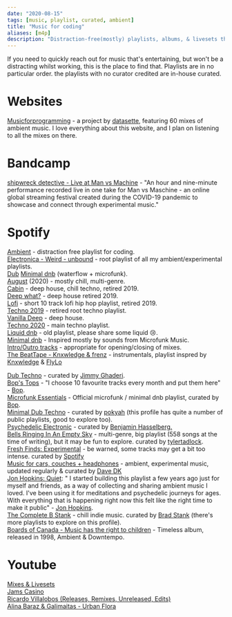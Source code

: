 ```yaml
---
date: "2020-08-15"
tags: [music, playlist, curated, ambient]
title: "Music for coding"
aliases: [m4p]
description: "Distraction-free(mostly) playlists, albums, & livesets that wont get in the way of concentrated work."
---
```

If you need to quickly reach out for music that's entertaining, but won't be a distracting whilst working, this is the place to find that. Playlists are in no particular order. the playlists with no curator credited are in-house curated.

# Websites

[Musicforprogramming](http://musicforprogramming.net/) - a project by [datasette](https://open.spotify.com/artist/5bTaUOrBY8IWCwW12jCU5U?si=ctI0K6ETRme7GHeq8-S9HA), featuring 60 mixes of ambient music.  I love everything about this website, and I plan on listening to all the mixes on there.

# Bandcamp

[shipwreck detective - Live at Man vs Machine](https://shipwreckdetective.bandcamp.com/album/live-at-man-vs-maschine) - "An hour and nine-minute performance recorded live in one take for Man vs Maschine - an online global streaming festival created during the COVID-19 pandemic to showcase and connect through experimental music."

# Spotify

[Ambient](https://open.spotify.com/playlist/5vhNkJdvdPCs7GhLZDJ7R5?si=CTAwcZP5S-OcyW5F4weyGg) - distraction free playlist for coding. <br/>
[Electronica - Weird - unbound](https://open.spotify.com/playlist/0Ma18DuACCDWAikawUddCp?si=J4XUq9rKRc-9MfQ-drmlDw) - root playlist of all my ambient/experimental playlists.<br/>
[Dub](https://open.spotify.com/playlist/1IsMOpogKs7R67Ze7r1maM?si=pFWLHHwJRtiTv0eJ5i3FNQ)
[Minimal dnb](https://open.spotify.com/playlist/7hrAjTBTbdfcvEuR2gKbre?si=55FQonxHQH2d-d3xVEQ-7w) (waterflow + microfunk).<br/>
[August](https://open.spotify.com/playlist/2EUE4tuMhz9B3clCBVNMVN?si=VflwIi6MSmqK1RLDlyudPw) (2020) - mostly chill, multi-genre.<br/>
[Cabin](https://open.spotify.com/playlist/2ihiSD2Tm9Ne0qxbI2QStV?si=wijhCRd2TQCvdBlNacBhNw) - deep house, chill techno, retired 2019.<br/>
[Deep what?](https://open.spotify.com/playlist/2KTN14tehFGNiDuFXjM3G7?si=RQc6NX9ZScmakfP2U2LuWg) - deep house retired 2019.<br/>
[Lofi](https://open.spotify.com/playlist/1AN3rGyem8VEo1TOlHTAqz?si=atxST67gS9OeH-z63UgSiA) - short 10 track lofi hip hop playlist, retired 2019.<br/>
[Techno 2019](https://open.spotify.com/playlist/5wqaxByNPWu2DYGo0WzxRr?si=d5Q5E9cLTfe8swxbwEHuoQ) - retired root techno playlist.<br/>
[Vanilla Deep](https://open.spotify.com/playlist/72tDeidmpN5wiYoUvo6CP7?si=gvgV6fNzTBSNjQPvaOhQjQ)  - deep house.<br/>
[Techno 2020](https://open.spotify.com/playlist/2oUjkjbIhsXISnsXI7wr59?si=LcCUIPUER8edUQjidWZgeQ) - main techno playlist.<br/>
[Liquid dnb](https://open.spotify.com/playlist/6bSNIXexU1PZRskz8u69uz?si=dyoYSzL7TiitPkiMIqrjAQ) - old playlist, please share some liquid 😢.<br/>
[Minimal dnb](https://open.spotify.com/playlist/7p7PcRfFGwFbKJRYplbUQV?si=3wtRfXqRTz21-vJ8z4WtCA) - Inspired mostly by sounds from Microfunk Music.<br/>
[Intro/Outro tracks](https://open.spotify.com/playlist/4vreRbi9ItdFN7smQn2I8p?si=-B5-naMnT2WNbjtgni46kA) - appropriate for opening/closing of mixes.<br/>
[The BeatTape - Knxwledge & frenz](https://open.spotify.com/playlist/59rqNsdIJCpYEVilxdNh7d?si=Z_TiaI_SSSmExrIFhs_YZg) - instrumentals, playlist inspred by [Knxwledge](https://open.spotify.com/artist/17Zu03OgBVxgLxWmRUyNOJ?si=ktSHEQJ5RgqnFZXvAGDyxA) & [FlyLo](https://open.spotify.com/artist/29XOeO6KIWxGthejQqn793?si=nTrabomRR7C1FQCwzwQr_g)

[Dub Techno](https://open.spotify.com/playlist/51rpsmosMio12mduQcdGab?si=xdquM7OsRXu4iBKEBlVDOA) - curated by [Jimmy Ghaderi](https://open.spotify.com/user/jippiex2k?si=Hg7qhOxLQnqXxRZKO2IEug).<br/>
[Bop's Tops](https://open.spotify.com/playlist/0IqnfXO3Eq02rPFYlERFWW?si=YopgI6FXSCG53PcQqkkTyQ) - "I choose 10 favourite tracks every month and put them here" - [Bop](https://open.spotify.com/user/bopmuzyka?si=WQuohlbQTGeAIAhTw76klg).<br/>
[Microfunk Essentials](https://open.spotify.com/playlist/3uzzl390yVR1qxADr89lox?si=gIB4g5KCTEKnR1_6YPXirA) - Official microfunk / minimal dnb playlist, curated by  [Bop](https://open.spotify.com/user/bopmuzyka?si=WQuohlbQTGeAIAhTw76klg).<br/>
[Minimal Dub Techno](https://open.spotify.com/playlist/5IFBsuGk1bRPqmTlWV5NT6?si=Ol_XC6bbS-yNxaRRPYX1Ag) - curated by [pokyah](https://open.spotify.com/user/pokyah?si=yhgKvyG2TcmpIAbB_JfkOw) (this profile has quite a number of public playlists, good to explore too).<br/>
[Psychedelic Electronic](https://open.spotify.com/playlist/0PboxeWzzcHwqsizS1AP8j?si=Y1QjbdzzS-yYUl8hjTheAw) - curated by [Benjamin Hasselberg.](https://open.spotify.com/user/1110084508?si=VPh6xNibTaOuHwVy6Fmggg)<br/>
[Bells Ringing In An Empty Sky](https://open.spotify.com/playlist/6x8wjY5Mky3ZHfmywfVu8x?si=X7zzAb9IQymO6K15WU_q2g) - multi-genre, big playlist (558 songs at the time of writing), but it may be fun to explore. curated by [tylertadlock](https://open.spotify.com/user/tylertadlock?si=54_p_bv3Skqm47aOuNLLzQ).<br/>
[Fresh Finds: Experimental](https://open.spotify.com/playlist/37i9dQZF1DX8C585qnMYHP?si=isV2HJcmRk-L3TuHskMFnQ) - be warned, some tracks may get a bit too intense. curated by [Spotify](https://open.spotify.com/user/spotify?si=A9lC3-x6QMuUASMNtW4rwg)<br/>
[Music for cars, couches + headphones](https://open.spotify.com/playlist/0ZTTZHTzHu7lsdvVzyOoN7?si=MvsP0Q1PQW2m4rn4SyYXKg) - ambient, experimental music, updated regularly & curated by [Dave DK](https://open.spotify.com/user/djdavedk?si=ZMmUOr9oT2W9GeQlHRgWzQ)<br/>
[Jon Hopkins: Quiet](https://open.spotify.com/playlist/7zqgNYvLCA95juac1CHlNP?si=ptNn058YQuO8YWI7JqBahA): " I started building this playlist a few years ago just for myself and friends, as a way of collecting and sharing ambient music I loved. I've been using it for meditations and psychedelic journeys for ages. With everything that is happening right now this felt like the right time to make it public" - [Jon Hopkins](https://open.spotify.com/user/jon_hopkins_official?si=eN_V3T6NSXm1-bXbHpkHqw). <br/>
[The Complete B Stank](https://open.spotify.com/playlist/5HGeArn1Q4mLNxWmzjPnX7?si=rdmWprbOT5y_3hLKGk4IJQ) - chill indie music. curated by [Brad Stank](https://open.spotify.com/user/1156505345?si=UEsDSHYrSe2My3Qo-RvxDw) (there's more playlists to explore on this profile).<br/>
[Boards of Canada - Music has the right to children](https://open.spotify.com/album/1vWnB0hYmluskQuzxwo25a?si=6hVe7RFETVeNQusb4Rhk-Q) - Timeless album, released in 1998, Ambient & Downtempo.

# Youtube

[Mixes & Livesets](https://www.youtube.com/playlist?list=PLy64tqMRKcJQvKi1XTgSfY2WWMT_ZeN-x)<br/>
[Jams Casino](https://www.youtube.com/watch?v=CTq1i8-YV-M&list=PLy64tqMRKcJQ-MtVtHoWnKCEkzu--Vt2Z)<br/>
[Ricardo Villalobos (Releases, Remixes, Unreleased, Edits)](https://www.youtube.com/watch?v=sX3Y0jDyv5E&list=PLCNvs8d3nHN8eAaw0jO2TwBM-Go-FFgdc)<br/>
[Alina Baraz & Galimaitas - Urban Flora](https://www.youtube.com/playlist?list=PLK-i9p7lIa6qwX3gjbvAcGSDyoE8_ac9H)<br/>
